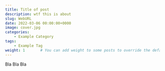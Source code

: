 ```yaml
---
title: Title of post
description: wtf this is about
slug: WebURL
date: 2022-03-06 00:00:00+0000
image: cover.jpg
categories:
    - Example Category
tags:
    - Example Tag
weight: 1       # You can add weight to some posts to override the default sorting (date descending)
---
```

Bla Bla Bla
